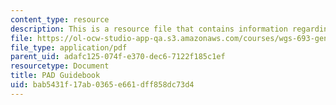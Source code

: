 ```yaml
---
content_type: resource
description: This is a resource file that contains information regarding PAD guidebook.
file: https://ol-ocw-studio-app-qa.s3.amazonaws.com/courses/wgs-693-gender-race-and-the-complexities-of-science-and-technology-a-problem-based-learning-experiment-spring-2009/bab5431f17ab0365e661dff858dc73d4_MITWGS_693S09_sw01_Inst.pdf
file_type: application/pdf
parent_uid: adafc125-074f-e370-dec6-7122f185c1ef
resourcetype: Document
title: PAD Guidebook
uid: bab5431f-17ab-0365-e661-dff858dc73d4
---
```

